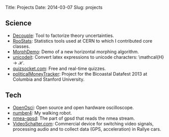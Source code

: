 Title: Projects
Date: 2014-03-07
Slug: projects


## Science

* [Decouple](http://github.com/svenkreiss/decouple): Tool to factorize theory uncertainties.
* [RooStats](https://twiki.cern.ch/twiki/bin/view/RooStats/WebHome): Statistics tools used at CERN to which I contributed core classes.
* [MorphDemo](/blog/morph-demo): Demo of a new horizontal morphing algorithm.
* [unicodeit](/unicodeit.html): Convert latex expressions to unicode characters: \mathcal{H} → ℋ.
* [quizsocket.com](http://www.quizsocket.com): Free and real-time quizzes.
* [politicalMoneyTracker](http://svenkreiss.github.io/politicalMoneyTracker/): Project for the Bicoastal Datafest 2013 at Columbia and Stanford University.


## Tech

* [OpenOsci](/openosci.html): Open source and open hardware oscilloscope.
* [number4](/number4.html): My walking robot.
* [nmea-gpsd](/nmea-gpsd.html): The part of gpsd that reads the nmea stream.
* [VideoSchalter.com](http://www.videoschalter.com): Commercial device for switching video signals, processing audio and to collect data (GPS, acceleration) in Rallye cars.

